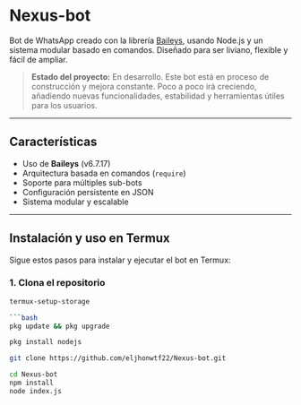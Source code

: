 # Nexus-bot

Bot de WhatsApp creado con la librería [Baileys](https://github.com/WhiskeySockets/Baileys), usando Node.js y un sistema modular basado en comandos. Diseñado para ser liviano, flexible y fácil de ampliar.

> **Estado del proyecto:** En desarrollo. Este bot está en proceso de construcción y mejora constante. Poco a poco irá creciendo, añadiendo nuevas funcionalidades, estabilidad y herramientas útiles para los usuarios.

---

## Características

- Uso de **Baileys** (v6.7.17)
- Arquitectura basada en comandos (`require`)
- Soporte para múltiples sub-bots
- Configuración persistente en JSON
- Sistema modular y escalable

---

## Instalación y uso en Termux

Sigue estos pasos para instalar y ejecutar el bot en Termux:

### 1. Clona el repositorio

```bash
termux-setup-storage 

```bash
pkg update && pkg upgrade

pkg install nodejs

git clone https://github.com/eljhonwtf22/Nexus-bot.git

cd Nexus-bot
npm install
node index.js

